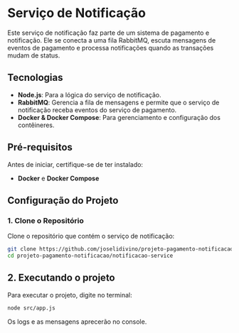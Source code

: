 # Serviço de Notificação

Este serviço de notificação faz parte de um sistema de pagamento e notificação. Ele se conecta a uma fila RabbitMQ, escuta mensagens de eventos de pagamento e processa notificações quando as transações mudam de status.

## Tecnologias

- **Node.js**: Para a lógica do serviço de notificação.
- **RabbitMQ**: Gerencia a fila de mensagens e permite que o serviço de notificação receba eventos do serviço de pagamento.
- **Docker & Docker Compose**: Para gerenciamento e configuração dos contêineres.

## Pré-requisitos

Antes de iniciar, certifique-se de ter instalado:

- **Docker** e **Docker Compose**

## Configuração do Projeto

### 1. Clone o Repositório

Clone o repositório que contém o serviço de notificação:

```bash
git clone https://github.com/joselidivino/projeto-pagamento-notificacao.git
cd projeto-pagamento-notificacao/notificacao-service
```

## 2. Executando o projeto

Para executar o projeto, digite no terminal:
``` bash
node src/app.js 
```

Os logs e as mensagens aprecerão no console.

